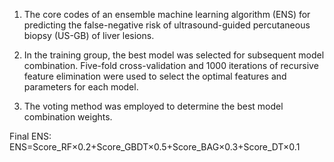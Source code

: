 1. The core codes of an ensemble machine learning algorithm (ENS) for predicting the false-negative risk of ultrasound-guided percutaneous biopsy (US-GB) of liver lesions.

2. In the training group, the best model was selected for subsequent model combination. Five-fold cross-validation and 1000 iterations of recursive feature elimination were used to select the optimal features and parameters for each model. 

3. The voting method was employed to determine the best model combination weights.

Final ENS: ENS=Score_RF×0.2+Score_GBDT×0.5+Score_BAG×0.3+Score_DT×0.1